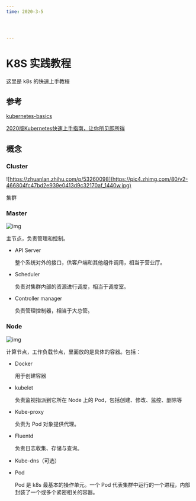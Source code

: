 ```yaml
---
time: 2020-3-5




---
```


# 

# K8S 实践教程

这里是 k8s 的快速上手教程

## 参考

[kubernetes-basics](https://kubernetes.io/docs/tutorials/kubernetes-basics/)

[2020版Kubernetes快速上手指南，让你所见即所得](https://zhuanlan.zhihu.com/p/138876909)

## 概念

### Cluster

![https://zhuanlan.zhihu.com/p/53260098](https://pic4.zhimg.com/80/v2-466804fc47bd2e939e0413d9c32170af_1440w.jpg)

集群

### Master

![img](https://pic2.zhimg.com/80/v2-7fa63b292368c8f21bd4582861a6983d_1440w.jpg)

主节点，负责管理和控制。

- API Server

  整个系统对外的接口，供客户端和其他组件调用，相当于营业厅。

- Scheduler

  负责对集群内部的资源进行调度，相当于调度室。

- Controller manager

  负责管理控制器，相当于大总管。

### Node

![img](https://pic4.zhimg.com/80/v2-8cb338cd8923fa0e6857f45facc8f00f_1440w.jpg)

计算节点，工作负载节点，里面放的是具体的容器。包括：

- Docker

  用于创建容器

- kubelet

  负责监视指派到它所在 Node 上的 Pod，包括创建、修改、监控、删除等

- Kube-proxy

  负责为 Pod 对象提供代理。

- Fluentd

  负责日志收集、存储与查询。

- Kube-dns（可选）

- Pod

  Pod 是 k8s 最基本的操作单元。一个 Pod 代表集群中运行的一个进程，内部封装了一个或多个紧密相关的容器。

